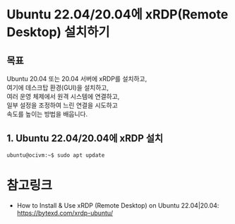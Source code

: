 # Ubuntu 22.04/20.04에 xRDP(Remote Desktop) 설치하기

## 목표

Ubuntu 20.04 또는 20.04 서버에 xRDP를 설치하고,   
여기에 데스크탑 환경(GUI)을 설치하고,    
여러 운영 체제에서 원격 시스템에 연결하고,    
일부 설정을 조정하여 느린 연결을 시도하고    
속도를 높이는 방법을 배웁니다.

## 1. Ubuntu 22.04/20.04에 xRDP 설치

```console
ubuntu@ocivm:~$ sudo apt update
```

# 참고링크
- How to Install & Use xRDP (Remote Desktop) on Ubuntu 22.04|20.04: https://bytexd.com/xrdp-ubuntu/
